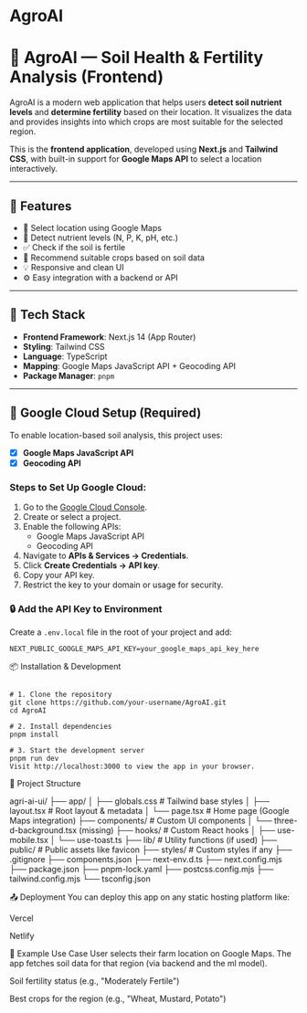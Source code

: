 # AgroAI

# 🌱 AgroAI — Soil Health & Fertility Analysis (Frontend)

 AgroAI is a modern web application that helps users **detect soil nutrient levels** and **determine fertility** based on their location. It visualizes the data and provides insights into which crops are most suitable for the selected region.

This is the **frontend application**, developed using **Next.js** and **Tailwind CSS**, with built-in support for **Google Maps API** to select a location interactively.

---

## 🚀 Features

- 📍 Select location using Google Maps
- 🌾 Detect nutrient levels (N, P, K, pH, etc.)
- ✅ Check if the soil is fertile
- 🌿 Recommend suitable crops based on soil data
- 💡 Responsive and clean UI
- ⚙️ Easy integration with a backend or API

---

## 🧱 Tech Stack

- **Frontend Framework**: Next.js 14 (App Router)
- **Styling**: Tailwind CSS
- **Language**: TypeScript
- **Mapping**: Google Maps JavaScript API + Geocoding API
- **Package Manager**: `pnpm`

---

## 🔑 Google Cloud Setup (Required)

To enable location-based soil analysis, this project uses:

- [x] **Google Maps JavaScript API**
- [x] **Geocoding API**

### Steps to Set Up Google Cloud:

1. Go to the [Google Cloud Console](https://console.cloud.google.com/).
2. Create or select a project.
3. Enable the following APIs:
   - Google Maps JavaScript API
   - Geocoding API
4. Navigate to **APIs & Services → Credentials**.
5. Click **Create Credentials → API key**.
6. Copy your API key.
7. Restrict the key to your domain or usage for security.

### 🔒 Add the API Key to Environment

Create a `.env.local` file in the root of your project and add:

```env
NEXT_PUBLIC_GOOGLE_MAPS_API_KEY=your_google_maps_api_key_here
```

📦 Installation & Development

```env

# 1. Clone the repository
git clone https://github.com/your-username/AgroAI.git
cd AgroAI

# 2. Install dependencies
pnpm install

# 3. Start the development server
pnpm run dev
Visit http://localhost:3000 to view the app in your browser.

```

🧩 Project Structure

agri-ai-ui/
├── app/
│ ├── globals.css # Tailwind base styles
│ ├── layout.tsx # Root layout & metadata
│ └── page.tsx # Home page (Google Maps integration)
├── components/ # Custom UI components
│ └── three-d-background.tsx (missing)
├── hooks/ # Custom React hooks
│ ├── use-mobile.tsx
│ └── use-toast.ts
├── lib/ # Utility functions (if used)
├── public/ # Public assets like favicon
├── styles/ # Custom styles if any
├── .gitignore
├── components.json
├── next-env.d.ts
├── next.config.mjs
├── package.json
├── pnpm-lock.yaml
├── postcss.config.mjs
├── tailwind.config.mjs
└── tsconfig.json


📤 Deployment
You can deploy this app on any static hosting platform like:

Vercel

Netlify

🌾 Example Use Case
User selects their farm location on Google Maps.
The app fetches soil data for that region (via backend and the ml model).



Soil fertility status (e.g., "Moderately Fertile")

Best crops for the region (e.g., "Wheat, Mustard, Potato")


